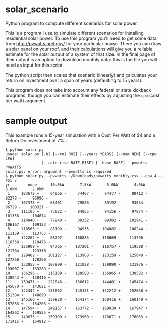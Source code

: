 # solar_scenario
Python program to compute different scenarios for solar power.

This is a program I use to simulate different scenarios for installing
residential solar power.  To use this program you'll need to get some
data from http://pvwatts.nrel.gov/ for your particular house.  There
you can draw a solar panel on your roof, and their calculations will
give you a reliable estimate for the solar output of a system of that
size.  In the final page of their output is an option to download
monthly data: this is the file you will need as input for this script.

The python script then scales that scenario (linearly) and calculates
your return on investment over a span of years (defaulting to 15
years).

This program does not take into account any federal or state kickback
programs, though you can estimate their effects by adjusting the
```cpw``` (cost per watt) argument.

# sample output

This example runs a 15-year simulation with a Cost Per Watt of $4 and a
Return On Investment of 7%::

```
$ python solar.py
usage: solar.py [-h] [--roi ROI] [--years YEARS] [--nem NEM] [--cpw CPW]
                [--rate-rise RATE_RISE] [--base BASE] --pvwatts PVWATTS
solar.py: error: argument --pvwatts is required
$ python solar.py --pvwatts ~/Downloads/pvwatts_monthly.csv --cpw 4 --roi 7
yr        none      10.0kW       7.5kW       5.0kW       4.0kW       3.0kW       2.0kW
 1     103672 +     64066 -     74407 -     84477 -     88412 -     92278 -     96096 -
 2     107378 +     68401 -     79086 -     89192 -     93034 -     96729 -    100321 -
 3     111105 +     73022 -     84055 -     94156 -     97874 -    101358 -    104674 -
 4     114840 +     77948 -     89332 -     99382 -    102941 -    106167 -    109153 -
 5     118565 +     83199 -     94935 -    104882 -    108244 -    111159 -    113755 -
 6     122262 +     88797 -    100885 -    110669 -    113790 -    116338 -    118476 -
 7     125909 +     94765 -    107201 -    116757 -    119588 -    121704 -    123310 -
 8     129482 +    101127 -    113908 -    123159 -    125648 -    127260 -    128250 -
 9     132955 +    107909 -    121028 -    129890 -    131976 -    133007 +    133289 +
10     136296 +    115139 -    128588 -    136965 +    138582 +    138943 +    138416 +
11     139471 +    122846 -    136612 -    144401 +    145474 +    145070 +    143621 +
12     142442 +    131062 -    145131 +    152212 +    152660 +    151384 +    148890 +
13     145166 +    139820 -    154174 +    160416 +    160149 +    157883 +    154208 +
14     147594 +    149157 +    163772 +    169030 +    167947 +    164562 +    159555 +
15     149675 +    159109 +    173960 +    178071 +    176063 +    171415 +    164912 +
```

